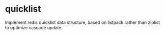 # quicklist
Implement redis quicklist data structure, based on listpack rather than ziplist to optimize cascade update.
